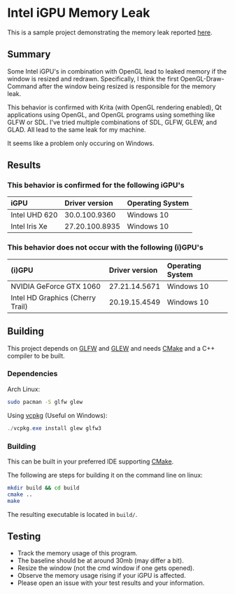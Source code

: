 # Intel iGPU Memory Leak

This is a sample project demonstrating the memory leak reported [here](https://www.reddit.com/r/intel/comments/m46fe7/some_intel_igpus_opengl_window_resizing_leads_to/).

## Summary

Some Intel iGPU's in combination with OpenGL lead to leaked memory if the window is resized and redrawn.
Specifically, I think the first OpenGL-Draw-Command after the window being resized is responsible for the memory leak.

This behavior is confirmed with Krita (with OpenGL rendering enabled), Qt applications using OpenGL, and OpenGL programs using something like GLFW or SDL.
I've tried multiple combinations of SDL, GLFW, GLEW, and GLAD. All lead to the same leak for my machine.

It seems like a problem only occuring on Windows.

## Results

### This behavior is confirmed for the following iGPU's
| iGPU | Driver version | Operating System |
|:-----|:---------------|:-----------------|
| Intel UHD 620 | 30.0.100.9360 | Windows 10 |
| Intel Iris Xe | 27.20.100.8935 | Windows 10 |

### This behavior does not occur with the following (i)GPU's
| (i)GPU | Driver version | Operating System |
|:-----|:---------------|:-------------------|
| NVIDIA GeForce GTX 1060 | 27.21.14.5671 | Windows 10 |
| Intel HD Graphics (Cherry Trail) | 20.19.15.4549 | Windows 10 |

## Building

This project depends on [GLFW](https://www.glfw.org/) and [GLEW](http://glew.sourceforge.net/) and needs [CMake](https://cmake.org/) and a C++ compiler to be built.

### Dependencies

Arch Linux:
```bash
sudo pacman -S glfw glew
```

Using [vcpkg](https://github.com/microsoft/vcpkg) (Useful on Windows):
```powershell
./vcpkg.exe install glew glfw3
```

### Building

This can be built in your preferred IDE supporting [CMake](https://cmake.org/).

The following are steps for building it on the command line on linux:
```bash
mkdir build && cd build
cmake ..
make
```

The resulting executable is located in `build/`.

## Testing

- Track the memory usage of this program.
- The baseline should be at around 30mb (may differ a bit).
- Resize the window (not the cmd window if one gets opened).
- Observe the memory usage rising if your iGPU is affected.
- Please open an issue with your test results and your information.
